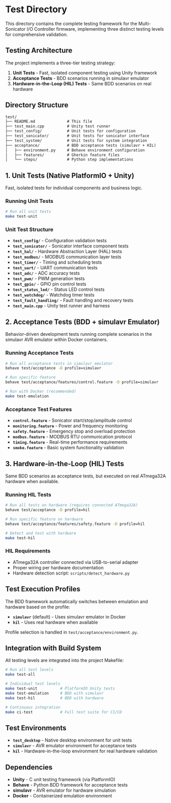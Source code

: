 # Test Directory

This directory contains the complete testing framework for the Multi-Sonicator I/O Controller firmware, implementing three distinct testing levels for comprehensive validation.

## Testing Architecture

The project implements a three-tier testing strategy:

1. **Unit Tests** - Fast, isolated component testing using Unity framework
2. **Acceptance Tests** - BDD scenarios running in simulavr emulator
3. **Hardware-in-the-Loop (HIL) Tests** - Same BDD scenarios on real hardware

## Directory Structure

```markdown
test/
├── README.md              # This file
├── test_main.cpp          # Unity test runner
├── test_config/           # Unit tests for configuration
├── test_sonicator/        # Unit tests for sonicator interface
├── test_system/           # Unit tests for system integration
├── acceptance/            # BDD acceptance tests (simulavr + HIL)
│   ├── environment.py     # Behave environment configuration
│   ├── features/          # Gherkin feature files
│   └── steps/             # Python step implementations
```

## 1. Unit Tests (Native PlatformIO + Unity)

Fast, isolated tests for individual components and business logic.

### Running Unit Tests

```bash
# Run all unit tests
make test-unit
```

### Unit Test Structure

- **`test_config/`** - Configuration validation tests
- **`test_sonicator/`** - Sonicator interface component tests
- **`test_hal/`** - Hardware Abstraction Layer (HAL) tests
- **`test_modbus/`** - MODBUS communication layer tests
- **`test_timer/`** - Timing and scheduling tests
- **`test_uart/`** - UART communication tests
- **`test_adc/`** - ADC accuracy tests
- **`test_pwm/`** - PWM generation tests
- **`test_gpio/`** - GPIO pin control tests
- **`test_status_led/`** - Status LED control tests
- **`test_watchdog/`** - Watchdog timer tests
- **`test_fault_handling/`** - Fault handling and recovery tests
- **`test_main.cpp`** - Unity test runner and harness

## 2. Acceptance Tests (BDD + simulavr Emulator)

Behavior-driven development tests running complete scenarios in the simulavr AVR emulator within Docker containers.

### Running Acceptance Tests

```bash
# Run all acceptance tests in simulavr emulator
behave test/acceptance -D profile=simulavr

# Run specific feature
behave test/acceptance/features/control.feature -D profile=simulavr

# Run with Docker (recommended)
make test-emulation
```

### Acceptance Test Features

- **`control.feature`** - Sonicator start/stop/amplitude control
- **`monitoring.feature`** - Power and frequency monitoring
- **`safety.feature`** - Emergency stop and overload protection
- **`modbus.feature`** - MODBUS RTU communication protocol
- **`timing.feature`** - Real-time performance requirements
- **`smoke.feature`** - Basic system functionality validation

## 3. Hardware-in-the-Loop (HIL) Tests

Same BDD scenarios as acceptance tests, but executed on real ATmega32A hardware when available.

### Running HIL Tests

```bash
# Run all tests on hardware (requires connected ATmega32A)
behave test/acceptance -D profile=hil

# Run specific feature on hardware
behave test/acceptance/features/safety.feature -D profile=hil

# Detect and test with hardware
make test-hil
```

### HIL Requirements

- ATmega32A controller connected via USB-to-serial adapter
- Proper wiring per hardware documentation
- Hardware detection script: `scripts/detect_hardware.py`

## Test Execution Profiles

The BDD framework automatically switches between emulation and hardware based on the profile:

- **`simulavr`** (default) - Uses simulavr emulator in Docker
- **`hil`** - Uses real hardware when available

Profile selection is handled in `test/acceptance/environment.py`.

## Integration with Build System

All testing levels are integrated into the project Makefile:

```bash
# Run all test levels
make test-all

# Individual test levels
make test-unit          # PlatformIO Unity tests
make test-emulation     # BDD with simulavr
make test-hil           # BDD with hardware

# Continuous integration
make ci-test            # Full test suite for CI/CD
```

## Test Environments

- **`test_desktop`** - Native desktop environment for unit tests
- **`simulavr`** - AVR emulator environment for acceptance tests
- **`hil`** - Hardware-in-the-loop environment for real hardware validation

## Dependencies

- **Unity** - C unit testing framework (via PlatformIO)
- **Behave** - Python BDD framework for acceptance tests
- **simulavr** - AVR emulator for hardware simulation
- **Docker** - Containerized emulation environment